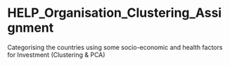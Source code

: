 # HELP_Organisation_Clustering_Assignment
Categorising the countries using some socio-economic and health factors for Investment (Clustering &amp; PCA)

